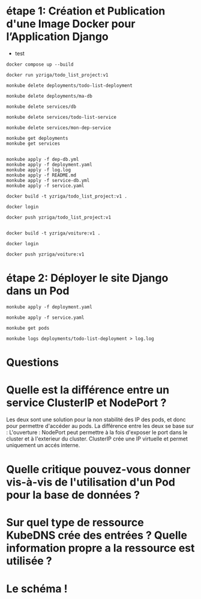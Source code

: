 # étape 1: Création et Publication d'une Image Docker pour l’Application Django

- test 
```
docker compose up --build

docker run yzriga/todo_list_project:v1

monkube delete deployments/todo-list-deployment

monkube delete deployments/ma-db

monkube delete services/db

monkube delete services/todo-list-service

monkube delete services/mon-dep-service

monkube get deployments
monkube get services


monkube apply -f dep-db.yml
monkube apply -f deployment.yaml
monkube apply -f log.log
monkube apply -f README.md
monkube apply -f service-db.yml
monkube apply -f service.yaml
```


```
docker build -t yzriga/todo_list_project:v1 .

docker login

docker push yzriga/todo_list_project:v1


docker build -t yzriga/voiture:v1 .

docker login

docker push yzriga/voiture:v1
```
# étape 2: Déployer le site Django dans un Pod

```
monkube apply -f deployment.yaml

monkube apply -f service.yaml

monkube get pods

monkube logs deployments/todo-list-deployment > log.log

```
# Questions

# Quelle est la différence entre un service ClusterIP et NodePort ?
Les deux sont une solution pour la non stabilité des IP des pods, et donc pour permettre d'accéder au pods. La différence entre les deux se base sur : 
L'ouverture : NodePort peut permettre à la fois d'exposer le port dans le cluster et à l'exterieur du cluster. ClusterIP crée une IP virtuelle et permet uniquement un accés interne. 

# Quelle critique pouvez-vous donner vis-à-vis de l'utilisation d'un Pod pour la base de données ?



# Sur quel type de ressource KubeDNS crée des entrées ? Quelle information propre a la ressource est utilisée ?


# Le schéma !
